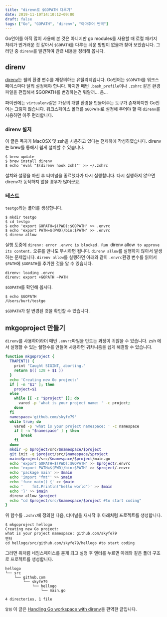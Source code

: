 ```yaml
---
title: "direvn로 $GOPATH 다루기"
date: 2019-11-10T14:10:12+09:00
draft: false
tags: ["Go", "GOPATH", "direnv", "아마추어 번역"]
---
```


Go언어를 아직 많이 사용해 본 것은 아니지만 go modules를 사용할 때 로컬 패키지 처리가 번거러운 것 같아서 `$GOPATH`를 다루는 쉬운 방법이 없을까 찾아 보았습니다. 그러던 중 `direnv`를 발견하여 관련 내용을 정리해 봅니다.

## direnv

[direnv](https://direnv.net/)는 쉘의 환경 변수를 재정의하는 유틸리티입니다. Go언어는 `$GOPATH`를 워크스페이스마다 달리 설정해야 합니다. 하지만 매번 `.bash_profile`이나 `.zshrc` 같은 환경 파일을 편집해서 $GOPATH를 변경하는건 뭐랄까... 음... 

파이썬에는 `virtualenv`같은 가상의 개발 환경을 만들어주는 도구가 존재하지만 Go언어는 그렇지 않습니다. 워크스페이스 폴더를 `$GOPATH`로 설정해 주어야 할 때 `direnv`를 사용하면 아주 편리합니다.

### direnv 설치

이 글은 독자가 MacOSX 및 zsh을 사용하고 있다는 전제하에 작성하였습니다. direnv는 brew를 통해서 쉽게 설치할 수 있습니다.

```
$ brew update
$ brew install direnv
$ echo 'eval "$(direnv hook zsh)"' >> ~/.zshrc
```

설치와 설정을 마친 후 터미널을 종료했다가 다시 실행합니다. 다시 실행하지 않으면 direnv가 동작하지 않을 경우가 많더군요.

### 테스트

`testgo`라는 폴더를 생성합니다. 

```
$ mkdir testgo
$ cd testgo
$ echo 'export GOPATH=$(PWD):$GOPATH' >> .envrc
$ echo 'export PATH=$(PWD)/bin:$PATH' >> .envrc 
$ direnv allow
```

실행 도중에 `direnv: error .envrc is blocked. Run `direnv allow` to approve its content.` 오류를 만나도 무시하면 됩니다. `direnv allow`를 실행하지 않아서 발생하는 문제입니다. `direnv allow`를 실행하면 아래와 같이 `.envrc`환경 변수를 읽어서 `$PATH`에 `$GOPATH`를 추가한 것을 알 수 있습니다.

```
direnv: loading .envrc                                                                                                                                                          
direnv: export +GOPATH ~PATH
```

`$GOPATH`를 확인해 봅시다.

```
$ echo $GOPATH
/Users/burt/testgo
```

`$GOPATH`가 잘 변경된 것을 확인할 수 있습니다.

## mkgoproject 만들기

`direnv`를 사용하더라더 매번 `.envrc`파일을 만드는 과정이 귀찮을 수 있습니다. zsh 에서 실행할 수 있는 쉘함수를 만들어 사용하면 귀차니즘을 쉽게 해결할 수 있습니다.

```bash
function mkgoproject {
  TRAPINT() {
    print "Caught SIGINT, aborting."
    return $(( 128 + $1 ))
  }
  echo 'Creating new Go project:'
  if [ -n "$1" ]; then
    project=$1
  else
    while [[ -z "$project" ]]; do 
      vared -p 'what is your project name: ' -c project; 
    done
  fi
  namespace='github.com/skyfe79'
  while true; do 
    vared -p 'what is your project namespace: ' -c namespace 
    if [ -n "$namespace" ] ; then 
       break
    fi
  done
  mkdir -p $project/src/$namespace/$project
  git init -q $project/src/$namespace/$project
  main=$project/src/$namespace/$project/main.go
  echo 'export GOPATH=$(PWD):$GOPATH' >> $project/.envrc
  echo 'export PATH=$(PWD)/bin:$PATH' >> $project/.envrc
  echo 'package main' >> $main 
  echo 'import "fmt"' >> $main
  echo 'func main() {' >> $main
  echo '    fmt.Println("hello world")' >> $main 
  echo '}' >> $main
  direnv allow $project
  echo "cd $project/src/$namespace/$project #to start coding"
}
```

위 함수를 `.zshrc`에 정의한 다음, 터미널을 재시작 후 아래처럼 프로젝트를 생성합니다.

```
$ mkgoproject hellogo
Creating new Go project:
what is your project namespace: github.com/skyfe79
엔터
cd hellogo/src/github.com/skyfe79/hellogo #to start coding
```

그러면 위처럼 네임스페이스를 묻게 되고 설정 후 엔터를 누르면 아래와 같은 폴더 구조로 프로젝트를 생성합니다.

```
hellogo
└── src
    └── github.com
        └── skyfe79
            └── hellogo
                └── main.go

4 directories, 1 file
```

`알림` 이 글은 [Handling Go workspace with direnv](http://rachbelaid.com/handling-go-workspace-with-direnv/)을 편역한 글입니다.